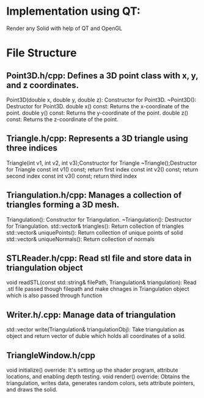 # Implementation using QT:
Render any Solid with help of QT and OpenGL

# File Structure
## Point3D.h/cpp: Defines a 3D point class with x, y, and z coordinates.
Point3D(double x, double y, double z): Constructor for Point3D. 
~Point3D(): Destructor for Point3D. 
double x() const: Returns the x-coordinate of the point. 
double y() const: Returns the y-coordinate of the point. 
double z() const: Returns the z-coordinate of the point.

## Triangle.h/cpp: Represents a 3D triangle using three indices
Triangle(int v1, int v2, int v3);Constructor for Triangle 
~Triangle();Destructor for Triangle
const int v1() const; return first index 
const int v2() const; return second index 
const int v3() const; return third index

## Triangulation.h/cpp: Manages a collection of triangles forming a 3D mesh.
Triangulation(): Constructor for Triangulation. 
~Triangulation(): Destructor for Triangulation.
std::vector<Triangle>& triangles(): Return collection of triangles
std::vector<Point3D>& uniquePoints(): Return collection of unique points of solid
std::vector<Point3D>& uniqueNormals(): Return collection of normals

## STLReader.h/cpp: Read stl file and store data in triangulation object
void readSTL(const std::string& filePath, Triangulation& triangulation): Read .stl file passed though filepath and make chnages in Triangulation object which is also passed through function

## Writer.h/.cpp: Manage data of triangulation
std::vector<double> write(Triangulation& triangulationObj): Take triangulation as object and return vector of duble which holds all coordinates of a solid.

## TriangleWindow.h/cpp
void initialize() override: It's setting up the shader program, attribute locations, and enabling depth testing.
void render() override: Obtains the triangulation, writes data, generates random colors, sets attribute pointers, and draws the solid.

